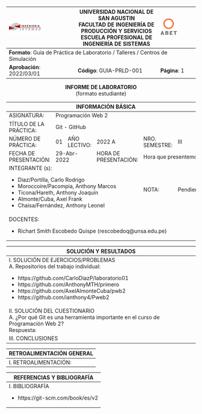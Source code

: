 <div align="center">
<table>
    <theader>
        <tr>
            <td><img src="https://github.com/rescobedoq/pw2/blob/main/epis.png?raw=true" alt="EPIS" style="width:50%; height:auto"/></td>
            <th>
                <span style="font-weight:bold;">UNIVERSIDAD NACIONAL DE SAN AGUSTIN</span><br />
                <span style="font-weight:bold;">FACULTAD DE INGENIERÍA DE PRODUCCIÓN Y SERVICIOS</span><br />
                <span style="font-weight:bold;">ESCUELA PROFESIONAL DE INGENIERÍA DE SISTEMAS</span>
            </th>
            <td><img src="https://github.com/rescobedoq/pw2/blob/main/abet.png?raw=true" alt="ABET" style="width:50%; height:auto"/></td>
        </tr>
    </theader>
    <tbody>
        <tr><td colspan="3"><span style="font-weight:bold;">Formato</span>: Guía de Práctica de Laboratorio / Talleres / Centros de Simulación</td></tr>
        <tr><td><span style="font-weight:bold;">Aprobación</span>:  2022/03/01</td><td><span style="font-weight:bold;">Código</span>: GUIA-PRLD-001</td><td><span style="font-weight:bold;">Página</span>: 1</td></tr>
    </tbody>
</table>
</div>

<div align="center">
<span style="font-weight:bold;">INFORME DE LABORATORIO</span><br />
<span>(formato estudiante)</span>
</div>


<table>
<theader>
<tr><th colspan="6">INFORMACIÓN BÁSICA</th></tr>
</theader>
<tbody>
<tr><td>ASIGNATURA:</td><td colspan="5">Programación Web 2</td></tr>
<tr><td>TÍTULO DE LA PRÁCTICA:</td><td colspan="5">Git - GitHub</td></tr>
<tr>
<td>NÚMERO DE PRÁCTICA:</td><td>01</td><td>AÑO LECTIVO:</td><td>2022 A</td><td>NRO. SEMESTRE:</td><td>III</td>
</tr>
<tr>
<td>FECHA DE PRESENTACIÓN:</td><td colspan="2">29-Abr-2022</td><td>HORA DE PRESENTACIÓN:</td><td colspan="2">Hora que presentemos</td>
</tr>
<tr><td colspan="4">INTEGRANTE (s):
<ul>
<li>Diaz/Portilla, Carlo Rodrigo</li>
<li>Moroccoire/Pacompia, Anthony Marcos</li>
<li>Ticona/Hareth, Anthony Joaquín</li>
<li>Almonte/Cuba, Axel Frank</li>
<li>Chaisa/Fernández, Anthony Leonel</li>
</ul>
</td>
<td>NOTA:</td><td>Pendiente</td>
</tr>
<tr><td colspan="6">DOCENTES:
<ul>
<li>Richart Smith Escobedo Quispe (rescobedoq@unsa.edu.pe)</li>
</ul>
</td>
</tr>
</tbody>
</table>
<table>
<theader>
<tr><th>SOLUCIÓN Y RESULTADOS</th></tr>
</theader>
<tbody>
<tr><td>I. SOLUCIÓN DE EJERCICIOS/PROBLEMAS<br>
A. Repositorios del trabajo individual:
<ul>
<li>https://github.com/CarloDiazP/laboratorio01</li>
<li>https://github.com/AnthonyMTH/primero</li>
<li>https://github.com/AxelAlmonteCuba/pwb2</li>
<li>https://github.com/ianthony4/Pweb2</li>
</ul>
</td></tr>
<tr><td>II. SOLUCIÓN DEL CUESTIONARIO<br>
A. ¿Por qué Git es una herramienta importante en el curso de Programación Web 2?<br>
Respuesta: <br></td></tr>
<tr><td>III. CONCLUSIONES</td></tr>
</tbody>
</table>
<table>
<theader>
<tr><th>RETROALIMENTACIÓN GENERAL</th></tr>
</theader>
<tbody>
<tr><td>I. RETROALIMENTACIÓN:</td></tr>
<tbody>
</table>
<table>
<theader>
<tr><th>REFERENCIAS Y BIBLIOGRAFÍA</th></tr>
</theader>
<tbody>
<tr><td>I. BIBLIOGRAFÍA
<ul>
<li>https://git-scm.com/book/es/v2</li>
</ul>
</td></tr>
</tbody>
</table>
